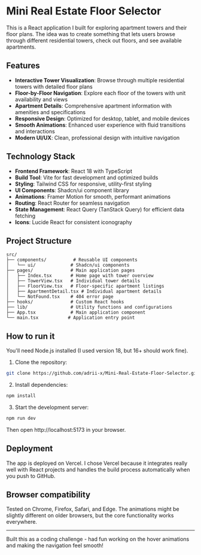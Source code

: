 # Mini Real Estate Floor Selector

This is a React application I built for exploring apartment towers and their floor plans. The idea was to create something that lets users browse through different residential towers, check out floors, and see available apartments.

## Features

- **Interactive Tower Visualization**: Browse through multiple residential towers with detailed floor plans
- **Floor-by-Floor Navigation**: Explore each floor of the towers with unit availability and views
- **Apartment Details**: Comprehensive apartment information with amenities and specifications
- **Responsive Design**: Optimized for desktop, tablet, and mobile devices
- **Smooth Animations**: Enhanced user experience with fluid transitions and interactions
- **Modern UI/UX**: Clean, professional design with intuitive navigation

## Technology Stack

- **Frontend Framework**: React 18 with TypeScript
- **Build Tool**: Vite for fast development and optimized builds
- **Styling**: Tailwind CSS for responsive, utility-first styling
- **UI Components**: Shadcn/ui component library
- **Animations**: Framer Motion for smooth, performant animations
- **Routing**: React Router for seamless navigation
- **State Management**: React Query (TanStack Query) for efficient data fetching
- **Icons**: Lucide React for consistent iconography

## Project Structure

```
src/
├── components/          # Reusable UI components
│   └── ui/             # Shadcn/ui components
├── pages/              # Main application pages
│   ├── Index.tsx       # Home page with tower overview
│   ├── TowerView.tsx   # Individual tower details
│   ├── FloorView.tsx   # Floor-specific apartment listings
│   ├── ApartmentDetail.tsx # Individual apartment details
│   └── NotFound.tsx    # 404 error page
├── hooks/              # Custom React hooks
├── lib/                # Utility functions and configurations
├── App.tsx             # Main application component
└── main.tsx           # Application entry point
```

## How to run it

You'll need Node.js installed (I used version 18, but 16+ should work fine).

1. Clone the repository:
```bash
git clone https://github.com/adrii-x/Mini-Real-Estate-Floor-Selector.git
```

2. Install dependencies:
```bash
npm install
```

3. Start the development server:
```bash
npm run dev
```

Then open http://localhost:5173 in your browser.

## Deployment

The app is deployed on Vercel. I chose Vercel because it integrates really well with React projects and handles the build process automatically when you push to GitHub.

## Browser compatibility

Tested on Chrome, Firefox, Safari, and Edge. The animations might be slightly different on older browsers, but the core functionality works everywhere.

---

Built this as a coding challenge - had fun working on the hover animations and making the navigation feel smooth!